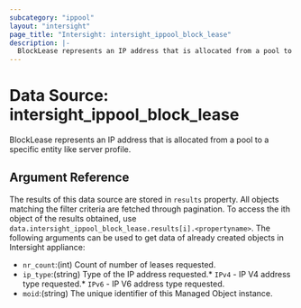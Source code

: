```yaml
---
subcategory: "ippool"
layout: "intersight"
page_title: "Intersight: intersight_ippool_block_lease"
description: |-
  BlockLease represents an IP address that is allocated from a pool to a specific entity like server profile.
---
```


# Data Source: intersight_ippool_block_lease
BlockLease represents an IP address that is allocated from a pool to a specific entity like server profile.
## Argument Reference
The results of this data source are stored in `results` property.
All objects matching the filter criteria are fetched through pagination.
To access the ith object of the results obtained, use `data.intersight_ippool_block_lease.results[i].<propertyname>`.
The following arguments can be used to get data of already created objects in Intersight appliance:
* `nr_count`:(int) Count of number of leases requested. 
* `ip_type`:(string) Type of the IP address requested.* `IPv4` - IP V4 address type requested.* `IPv6` - IP V6 address type requested. 
* `moid`:(string) The unique identifier of this Managed Object instance. 
 